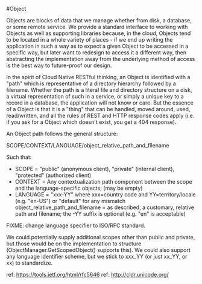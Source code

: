#Object

Objects are blocks of data that we manage whether from disk, a database, or some remote service.
We provide a standard interface to working with Objects as well as supporting libraries because,
in the cloud, Objects tend to be located in a whole variety of places - if we end up writing the
application in such a way as to expect a given Object to be accessed in a specific way, but later
want to redesign to access it a different way, then abstracting the implementation away from the
underlying method of access is the best way to future-proof our design.

In the spirit of Cloud Native RESTful thinking, an Object is identified with a "path" which is
representative of a directory hierarchy followed by a filename. Whether the path is a literal file
and directory structure on a disk, a virtual representation of such in a service, or simply a
unique key to a record in a database, the application will not know or care. But the essence of a
Object is that it is a "thing" that can be handled, moved around, used, read/written, and all the
rules of REST and HTTP response codes apply (i.e. if you ask for a Object which doesn't exist, you
get a 404 response).

An Object path follows the general structure:

SCOPE/CONTEXT/LANGUAGE/object_relative_path_and_filename

Such that:
* SCOPE = "public" (anonymous client), "private" (internal client), "protected" (authorized client)
* CONTEXT = Any contextualization path component between the scope and the language-specific
objects; (may be empty)
* LANGUAGE = "xxx-YY" where xxx=country code and YY=territory/locale (e.g. "en-US") or "default"
for any mismatch object_relative_path_and_filename = as described, a customary, relative path and
filename; the \-YY suffix is optional (e.g. "en" is acceptable)

FIXME: change language specifier to ISO/RFC standard.

We could potentially supply additional scopes other than public and private, but those would be on
the implementation to structure (ObjectManager.GetScopedObject() supports this). We could also
support any language identifier scheme, but we stick to xxx_YY (or just xx_YY, or xx) to standardize.

ref: https://tools.ietf.org/html/rfc5646
ref: http://cldr.unicode.org/

